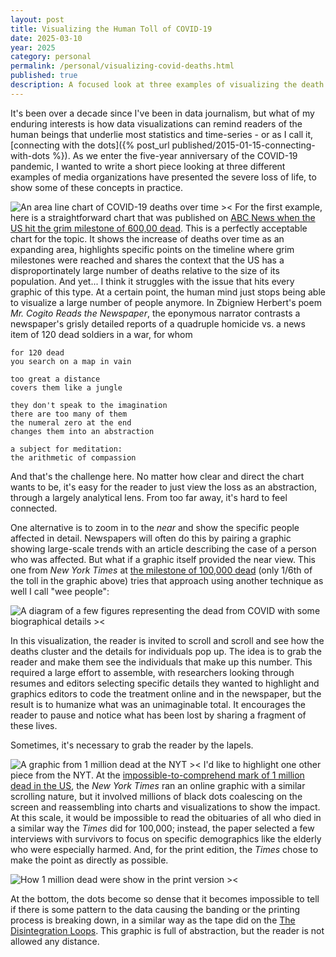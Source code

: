 ```yaml
---
layout: post
title: Visualizing the Human Toll of COVID-19
date: 2025-03-10
year: 2025
category: personal
permalink: /personal/visualizing-covid-deaths.html
published: true
description: A focused look at three examples of visualizing the death toll from COVID as an illustration of how to inject empathy into data visualizations.
---
```

It's been over a decade since I've been in data journalism, but what of my enduring interests is how data visualizations can remind readers of the human beings that underlie most statistics and time-series - or as I call it, [connecting with the dots]({% post_url published/2015-01-15-connecting-with-dots %}). As we enter the five-year anniversary of the COVID-19 pandemic, I wanted to write a short piece looking at three different examples of media organizations have presented the severe loss of life, to show some of these concepts in practice.

![An area line chart of COVID-19 deaths over time ><](/images/writing/visualizing-covid-deaths/abc-news-covid-graph-half.png)
For the first example, here is a straightforward chart that was published on [ABC News when the US hit the grim milestone of 600,00 dead](https://abcnews.go.com/US/us-surpasses-grim-milestone-600000-lives-lost-covid/story?id=78211509). This is a perfectly acceptable chart for the topic. It shows the increase of deaths over time as an expanding area, highlights specific points on the timeline where grim milestones were reached and shares the context that the US has a disproportinately large number of deaths relative to the size of its population. And yet... I think it struggles with the issue that hits every graphic of this type. At a certain point, the human mind just stops being able to visualize a large number of people anymore. In Zbigniew Herbert's poem _Mr. Cogito Reads the Newspaper_, the eponymous narrator contrasts a newspaper's grisly detailed reports of a quadruple homicide vs. a news item of 120 dead soldiers in a war, for whom

```
for 120 dead
you search on a map in vain

too great a distance
covers them like a jungle

they don't speak to the imagination
there are too many of them
the numeral zero at the end
changes them into an abstraction

a subject for meditation:
the arithmetic of compassion
```

And that's the challenge here. No matter how clear and direct the chart wants to be, it's easy for the reader to just view the loss as an abstraction, through a largely analytical lens. From too far away, it's hard to feel connected.

One alternative is to zoom in to the _near_ and show the specific people affected in detail. Newspapers will often do this by pairing a graphic showing large-scale trends with an article describing the case of a person who was affected. But what if a graphic itself provided the near view. This one from _New York Times_ at [the milestone of 100,000 dead](https://www.nytimes.com/interactive/2020/05/24/us/us-coronavirus-deaths-100000.html) (only 1/6th of the toll in the graphic above) tries that approach using another technique as well I call "wee people":

![A diagram of a few figures representing the dead from COVID with some biographical details ><](/images/writing/visualizing-covid-deaths/nyt-100k-online.png)

In this visualization, the reader is invited to scroll and scroll and see how the deaths cluster and the details for individuals pop up. The idea is to grab the reader and make them see the individuals that make up this number. This required a large effort to assemble, with researchers looking through resumes and editors selecting specific details they wanted to highlight and graphics editors to code the treatment online and in the newspaper, but the result is to humanize what was an unimaginable total. It encourages the reader to pause and notice what has been lost by sharing a fragment of these lives.

Sometimes, it's necessary to grab the reader by the lapels.

![A graphic from 1 million dead at the NYT ><](/images/writing/visualizing-covid-deaths/nyt-1million-online.png)
I'd like to highlight one other piece from the NYT. At the [impossible-to-comprehend mark of 1 million dead in the US](https://www.nytimes.com/interactive/2022/05/13/us/covid-deaths-us-one-million.html), the _New York Times_ ran an online graphic with a similar scrolling nature, but it involved millions of black dots coalescing on the screen and reassembling into charts and visualizations to show the impact. At this scale, it would be impossible to read the obituaries of all who died in a similar way the _Times_ did for 100,000; instead, the paper selected a few interviews with survivors to focus on specific demographics like the elderly who were especially harmed. And, for the print edition, the _Times_ chose to make the point as directly as possible.

![How 1 million dead were show in the print version ><](/images/writing/visualizing-covid-deaths/nyt-1million-print.jpg)

At the bottom, the dots become so dense that it becomes impossible to tell if there is some pattern to the data causing the banding or the printing process is breaking down, in a similar way as the tape did on the [The Disintegration Loops](https://en.wikipedia.org/wiki/The_Disintegration_Loops). This graphic is full of abstraction, but the reader is not allowed any distance.